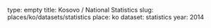 type: empty
title: Kosovo / National Statistics
slug: places/ko/datasets/statistics
place: ko
dataset: statistics
year: 2014
